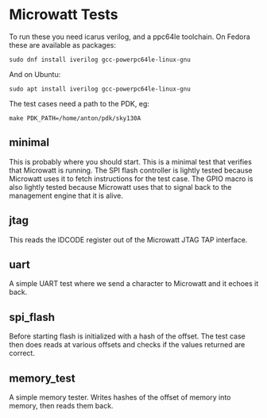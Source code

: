 # Microwatt Tests

To run these you need icarus verilog, and a ppc64le toolchain. On Fedora
these are available as packages:

```
sudo dnf install iverilog gcc-powerpc64le-linux-gnu
```

And on Ubuntu:

```
sudo apt install iverilog gcc-powerpc64le-linux-gnu
```

The test cases need a path to the PDK, eg:

```
make PDK_PATH=/home/anton/pdk/sky130A
```

## minimal
This is probably where you should start. This is a minimal test that verifies
that Microwatt is running. The SPI flash controller is lightly tested because
Microwatt uses it to fetch instructions for the test case. The GPIO macro
is also lightly tested because Microwatt uses that to signal back to the
management engine that it is alive.

## jtag
This reads the IDCODE register out of the Microwatt JTAG TAP interface.

## uart
A simple UART test where we send a character to Microwatt and it echoes it back.

## spi_flash
Before starting flash is initialized with a hash of the offset. The test case
then does reads at various offsets and checks if the values returned are
correct.

## memory_test
A simple memory tester. Writes hashes of the offset of memory into memory,
then reads them back.

